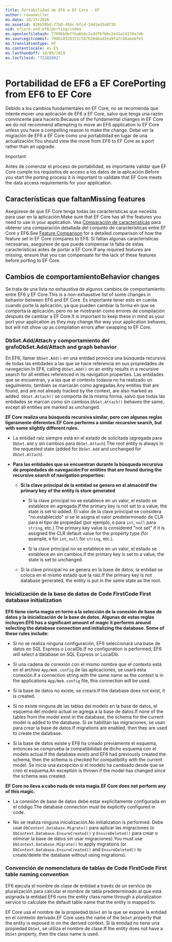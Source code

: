 ```yaml
---
title: Portabilidad de EF6 a EF Core - EF
author: rowanmiller
ms.date: 10/27/2016
ms.assetid: 826b58bd-77b0-4bbc-bfcd-24d1ed3a8f38
uid: efcore-and-ef6/porting/index
ms.openlocfilehash: 77096b9bffba6b8c2a3d7bfb0c2e41e2d170a7db
ms.sourcegitcommit: 708b18520321c587b2046ad2ea9fa7c48aeebfe5
ms.translationtype: HT
ms.contentlocale: es-ES
ms.lasthandoff: 10/09/2019
ms.locfileid: "72182092"
---
```

# <a name="porting-from-ef6-to-ef-core"></a><span data-ttu-id="28112-102">Portabilidad de EF6 a EF Core</span><span class="sxs-lookup"><span data-stu-id="28112-102">Porting from EF6 to EF Core</span></span>

<span data-ttu-id="28112-103">Debido a los cambios fundamentales en EF Core, no se recomienda que intente mover una aplicación de EF6 a EF Core, salvo que tenga una razón convincente para hacerlo.</span><span class="sxs-lookup"><span data-stu-id="28112-103">Because of the fundamental changes in EF Core we do not recommend attempting to move an EF6 application to EF Core unless you have a compelling reason to make the change.</span></span>
<span data-ttu-id="28112-104">Debe ver la migración de EF6 a EF Core como una portabilidad en lugar de una actualización.</span><span class="sxs-lookup"><span data-stu-id="28112-104">You should view the move from EF6 to EF Core as a port rather than an upgrade.</span></span>

> [!IMPORTANT]
> <span data-ttu-id="28112-105">Antes de comenzar el proceso de portabilidad, es importante validar que EF Core cumple los requisitos de acceso a los datos de la aplicación.</span><span class="sxs-lookup"><span data-stu-id="28112-105">Before you start the porting process it is important to validate that EF Core meets the data access requirements for your application.</span></span>

## <a name="missing-features"></a><span data-ttu-id="28112-106">Características que faltan</span><span class="sxs-lookup"><span data-stu-id="28112-106">Missing features</span></span>

<span data-ttu-id="28112-107">Asegúrese de que EF Core tenga todas las características que necesita para usar en la aplicación.</span><span class="sxs-lookup"><span data-stu-id="28112-107">Make sure that EF Core has all the features you need to use in your application.</span></span> <span data-ttu-id="28112-108">Vea [Comparación de características](xref:efcore-and-ef6/index) para obtener una comparación detallada del conjunto de características entre EF Core y EF6.</span><span class="sxs-lookup"><span data-stu-id="28112-108">See [Feature Comparison](xref:efcore-and-ef6/index) for a detailed comparison of how the feature set in EF Core compares to EF6.</span></span> <span data-ttu-id="28112-109">Si faltan algunas características necesarias, asegúrese de que puede compensar la falta de estas características antes de portar a EF Core.</span><span class="sxs-lookup"><span data-stu-id="28112-109">If any required features are missing, ensure that you can compensate for the lack of these features before porting to EF Core.</span></span>

## <a name="behavior-changes"></a><span data-ttu-id="28112-110">Cambios de comportamiento</span><span class="sxs-lookup"><span data-stu-id="28112-110">Behavior changes</span></span>

<span data-ttu-id="28112-111">Se trata de una lista no exhaustiva de algunos cambios de comportamiento entre EF6 y EF Core.</span><span class="sxs-lookup"><span data-stu-id="28112-111">This is a non-exhaustive list of some changes in behavior between EF6 and EF Core.</span></span> <span data-ttu-id="28112-112">Es importante tener esto en cuenta cuando porte la aplicación, ya que pueden cambiar la forma en que se comporta la aplicación, pero no se mostrarán como errores de compilación después de cambiar a EF Core.</span><span class="sxs-lookup"><span data-stu-id="28112-112">It is important to keep these in mind as your port your application as they may change the way your application behaves, but will not show up as compilation errors after swapping to EF Core.</span></span>

### <a name="dbsetaddattach-and-graph-behavior"></a><span data-ttu-id="28112-113">DbSet.Add/Attach y comportamiento del grafo</span><span class="sxs-lookup"><span data-stu-id="28112-113">DbSet.Add/Attach and graph behavior</span></span>

<span data-ttu-id="28112-114">En EF6, llamar `DbSet.Add()` en una entidad provoca una búsqueda recursiva de todas las entidades a las que se hace referencia en sus propiedades de navegación.</span><span class="sxs-lookup"><span data-stu-id="28112-114">In EF6, calling `DbSet.Add()` on an entity results in a recursive search for all entities referenced in its navigation properties.</span></span> <span data-ttu-id="28112-115">Las entidades que se encuentran, y a las que el contexto todavía no ha realizado un seguimiento, también se marcarán como agregadas.</span><span class="sxs-lookup"><span data-stu-id="28112-115">Any entities that are found, and are not already tracked by the context, are also marked as added.</span></span> <span data-ttu-id="28112-116">`DbSet.Attach()` se comporta de la misma forma, salvo que todas las entidades se marcan como sin cambios.</span><span class="sxs-lookup"><span data-stu-id="28112-116">`DbSet.Attach()` behaves the same, except all entities are marked as unchanged.</span></span>

<span data-ttu-id="28112-117">**EF Core realiza una búsqueda recursiva similar, pero con algunas reglas ligeramente diferentes.**</span><span class="sxs-lookup"><span data-stu-id="28112-117">**EF Core performs a similar recursive search, but with some slightly different rules.**</span></span>

*  <span data-ttu-id="28112-118">La entidad raíz siempre está en el estado de solicitada (agregada para `DbSet.Add` y sin cambios para `DbSet.Attach`).</span><span class="sxs-lookup"><span data-stu-id="28112-118">The root entity is always in the requested state (added for `DbSet.Add` and unchanged for `DbSet.Attach`).</span></span>

*  <span data-ttu-id="28112-119">**Para las entidades que se encuentran durante la búsqueda recursiva de propiedades de navegación:**</span><span class="sxs-lookup"><span data-stu-id="28112-119">**For entities that are found during the recursive search of navigation properties:**</span></span>

    *  <span data-ttu-id="28112-120">**Si la clave principal de la entidad se genera en el almacén**</span><span class="sxs-lookup"><span data-stu-id="28112-120">**If the primary key of the entity is store generated**</span></span>

        * <span data-ttu-id="28112-121">Si la clave principal no se establece en un valor, el estado se establece en agregada.</span><span class="sxs-lookup"><span data-stu-id="28112-121">If the primary key is not set to a value, the state is set to added.</span></span> <span data-ttu-id="28112-122">El valor de la clave principal se considera "no establecido" si se le asigna el valor predeterminado de CLR para el tipo de propiedad (por ejemplo, `0` para `int`, `null` para `string`, etc.).</span><span class="sxs-lookup"><span data-stu-id="28112-122">The primary key value is considered "not set" if it is assigned the CLR default value for the property type (for example, `0` for `int`, `null` for `string`, etc.).</span></span>

        * <span data-ttu-id="28112-123">Si la clave principal no se establece en un valor, el estado se establece en sin cambios.</span><span class="sxs-lookup"><span data-stu-id="28112-123">If the primary key is set to a value, the state is set to unchanged.</span></span>

    *  <span data-ttu-id="28112-124">Si la clave principal no se genera en la base de datos, la entidad se coloca en el mismo estado que la raíz.</span><span class="sxs-lookup"><span data-stu-id="28112-124">If the primary key is not database generated, the entity is put in the same state as the root.</span></span>

### <a name="code-first-database-initialization"></a><span data-ttu-id="28112-125">Inicialización de la base de datos de Code First</span><span class="sxs-lookup"><span data-stu-id="28112-125">Code First database initialization</span></span>

<span data-ttu-id="28112-126">**EF6 tiene cierta magia en torno a la selección de la conexión de base de datos y la inicialización de la base de datos. Algunas de estas reglas incluyen:**</span><span class="sxs-lookup"><span data-stu-id="28112-126">**EF6 has a significant amount of magic it performs around selecting the database connection and initializing the database. Some of these rules include:**</span></span>

* <span data-ttu-id="28112-127">Si no se realiza ninguna configuración, EF6 seleccionará una base de datos en SQL Express o LocalDb.</span><span class="sxs-lookup"><span data-stu-id="28112-127">If no configuration is performed, EF6 will select a database on SQL Express or LocalDb.</span></span>

* <span data-ttu-id="28112-128">Si una cadena de conexión con el mismo nombre que el contexto está en el archivo `App/Web.config` de las aplicaciones, se usará esta conexión.</span><span class="sxs-lookup"><span data-stu-id="28112-128">If a connection string with the same name as the context is in the applications `App/Web.config` file, this connection will be used.</span></span>

* <span data-ttu-id="28112-129">Si la base de datos no existe, se creará.</span><span class="sxs-lookup"><span data-stu-id="28112-129">If the database does not exist, it is created.</span></span>

* <span data-ttu-id="28112-130">Si no existe ninguna de las tablas del modelo en la base de datos, el esquema del modelo actual se agrega a la base de datos.</span><span class="sxs-lookup"><span data-stu-id="28112-130">If none of the tables from the model exist in the database, the schema for the current model is added to the database.</span></span> <span data-ttu-id="28112-131">Si se habilitan las migraciones, se usan para crear la base de datos.</span><span class="sxs-lookup"><span data-stu-id="28112-131">If migrations are enabled, then they are used to create the database.</span></span>

* <span data-ttu-id="28112-132">Si la base de datos existe y EF6 ha creado previamente el esquema, entonces se comprueba la compatibilidad de dicho esquema con el modelo actual.</span><span class="sxs-lookup"><span data-stu-id="28112-132">If the database exists and EF6 had previously created the schema, then the schema is checked for compatibility with the current model.</span></span> <span data-ttu-id="28112-133">Se inicia una excepción si el modelo ha cambiado desde que se creó el esquema.</span><span class="sxs-lookup"><span data-stu-id="28112-133">An exception is thrown if the model has changed since the schema was created.</span></span>

<span data-ttu-id="28112-134">**EF Core no lleva a cabo nada de esta magia.**</span><span class="sxs-lookup"><span data-stu-id="28112-134">**EF Core does not perform any of this magic.**</span></span>

* <span data-ttu-id="28112-135">La conexión de base de datos debe estar explícitamente configurada en el código.</span><span class="sxs-lookup"><span data-stu-id="28112-135">The database connection must be explicitly configured in code.</span></span>

* <span data-ttu-id="28112-136">No se realiza ninguna inicialización.</span><span class="sxs-lookup"><span data-stu-id="28112-136">No initialization is performed.</span></span> <span data-ttu-id="28112-137">Debe usar `DbContext.Database.Migrate()` para aplicar las migraciones (o `DbContext.Database.EnsureCreated()` y `EnsureDeleted()` para crear o eliminar la base de datos sin usar migraciones).</span><span class="sxs-lookup"><span data-stu-id="28112-137">You must use `DbContext.Database.Migrate()` to apply migrations (or `DbContext.Database.EnsureCreated()` and `EnsureDeleted()` to create/delete the database without using migrations).</span></span>

### <a name="code-first-table-naming-convention"></a><span data-ttu-id="28112-138">Convención de nomenclatura de tablas de Code First</span><span class="sxs-lookup"><span data-stu-id="28112-138">Code First table naming convention</span></span>

<span data-ttu-id="28112-139">EF6 ejecuta el nombre de clase de entidad a través de un servicio de pluralización para calcular el nombre de tabla predeterminado al que está asignada la entidad.</span><span class="sxs-lookup"><span data-stu-id="28112-139">EF6 runs the entity class name through a pluralization service to calculate the default table name that the entity is mapped to.</span></span>

<span data-ttu-id="28112-140">EF Core usa el nombre de la propiedad `DbSet` en la que se expone la entidad en el contexto derivado.</span><span class="sxs-lookup"><span data-stu-id="28112-140">EF Core uses the name of the `DbSet` property that the entity is exposed in on the derived context.</span></span> <span data-ttu-id="28112-141">Si la entidad no tiene una propiedad `DbSet`, se utiliza el nombre de clase.</span><span class="sxs-lookup"><span data-stu-id="28112-141">If the entity does not have a `DbSet` property, then the class name is used.</span></span>
